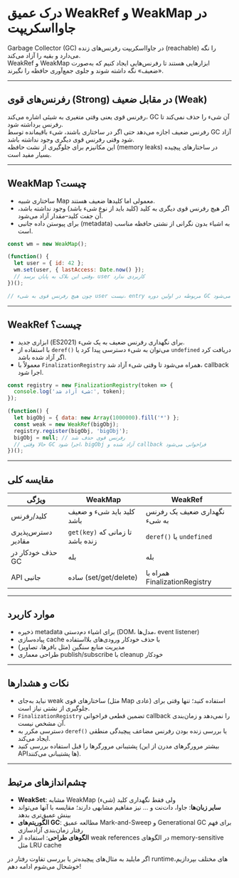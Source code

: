 # درک عمیق WeakRef و WeakMap در جاوااسکریپت

Garbage Collector‌ (GC) در جاوااسکریپت رفرنس‌های زنده (reachable) را نگه می‌دارد و بقیه را آزاد می‌کند.  
WeakRef و WeakMap ابزارهایی هستند تا رفرنس‌هایی ایجاد کنیم که به‌صورت «ضعیف» نگه داشته شوند و جلوی جمع‌آوری حافظه را نگیرند.  

---

## رفرنس‌های قوی (Strong) در مقابل ضعیف (Weak)

رفرنس قوی یعنی وقتی متغیری به شیئی اشاره می‌کند، GC آن شیء را حذف نمی‌کند تا رفرنس برداشته شود.  
رفرنس ضعیف اجازه می‌دهد حتی اگر در ساختاری باشند، شیء باقیمانده توسط GC آزاد شود وقتی رفرنس قوی دیگری وجود نداشته باشد.  
این مکانیزم برای جلوگیری از نشت حافظه (memory leaks) در ساختارهای پیچیده بسیار مفید است.  

---

## WeakMap چیست؟

- ساختاری شبیه Map معمولی اما کلیدها ضعیف هستند.  
- اگر هیچ رفرنس قوی دیگری به کلید (کلید باید از نوع شیء باشد) وجود نداشته باشد، آن جفت کلید–مقدار آزاد می‌شود.  
- برای پیوستن داده جانبی (metadata) به اشیاء بدون نگرانی از نشتی حافظه مناسب است.  

```js
const wm = new WeakMap();

(function() {
  let user = { id: 42 };
  wm.set(user, { lastAccess: Date.now() });
  // وقتی این بلاک به پایان برسد، user کاربردی ندارد
})();

// چون هیچ رفرنس قوی به شیء user نیست، entry مربوطه در اولین دوره GC حذف می‌شود
```

---

## WeakRef چیست؟

- ابزاری جدید (ES2021) برای نگهداری رفرنس ضعیف به یک شیء.  
- با استفاده از `deref()` می‌توان به شیء دسترسی پیدا کرد یا `undefined` دریافت کرد اگر آزاد شده باشد.  
- معمولاً با `FinalizationRegistry` همراه می‌شود تا وقتی شیء آزاد شد، callback اجرا شود.

```js
const registry = new FinalizationRegistry(token => {
  console.log('شیء آزاد شد:', token);
});

(function() {
  let bigObj = { data: new Array(1000000).fill('*') };
  const weak = new WeakRef(bigObj);
  registry.register(bigObj, 'bigObj');
  bigObj = null; // رفرنس قوی حذف شد
  // حالا وقتی GC اجرا شود، bigObj آزاد شده و callback فراخوانی می‌شود
})();
```

---

## مقایسه کلی

| ویژگی                | WeakMap                         | WeakRef                          |
|-----------------------|---------------------------------|----------------------------------|
| کلید/رفرنس            | کلید باید شیء و ضعیف باشد       | نگهداری ضعیف یک رفرنس به شیء    |
| دسترس‌پذیری مقادیر    | `get(key)` تا زمانی که زنده باشد | `deref()` یا `undefined`         |
| حذف خودکار در GC      | بله                             | بله                              |
| API جانبی             | ساده (set/get/delete)           | همراه با FinalizationRegistry    |

---

## موارد کاربرد

- ذخیره metadata برای اشیاء دم‌دستی (DOM، مدل‌ها، event listener)  
- پیاده‌سازی cache با حذف خودکار ورودی‌های بلااستفاده  
- مدیریت منابع سنگین (مثل بافرها، تصاویر)  
- طراحی معماری publish/subscribe با cleanup خودکار  

---

## نکات و هشدارها

- نباید به‌جای weak ساختارهای قوی (مثل Map عادی) استفاده کنید؛ تنها وقتی برای جلوگیری از نشتی نیاز است.  
- `FinalizationRegistry` تضمین قطعی فراخوانی callback را نمی‌دهد و زمان‌بندی آن مشخص نیست.  
- دسترسی مکرر به `deref()` یا بررسی زنده بودن رفرنس مضاعف پیچیدگی منطقی ایجاد می‌کند.  
- پشتیبانی مرورگرها را قبل استفاده بررسی کنید (بیشتر مرورگرهای مدرن از این APIها پشتیبانی می‌کنند).  

---

## چشم‌اندازهای مرتبط

- **WeakSet**: مشابه WeakMap ولی فقط نگهداری کلید (شیء)  
- **سایر زبان‌ها**: جاوا، دات‌نت و … نیز مفاهیم مشابهی دارند؛ مقایسه با آنها می‌تواند بینش عمیق‌تری بدهد  
- **الگوریتم‌های GC**: مطالعه عمیق Mark-and-Sweep و Generational GC برای فهم رفتار زمان‌بندی آزادسازی  
- **الگوهای طراحی**: استفاده از weak references در الگوهای memory-sensitive مثل LRU cache  

اگر مایلید به مثال‌های پیچیده‌تر یا بررسی تفاوت رفتار در runtimeهای مختلف بپردازیم، خوشحال می‌شوم ادامه دهم!
